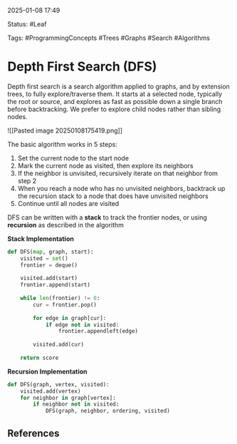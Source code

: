 2025-01-08 17:49

Status: #Leaf

Tags: #ProgrammingConcepts #Trees #Graphs #Search #Algorithms

# Depth First Search (DFS)
Depth first search is a search algorithm applied to graphs, and by extension trees, to fully explore/traverse them. It starts at a selected node, typically the root or source, and explores as fast as possible down a single branch before backtracking. We prefer to explore child nodes rather than sibling nodes. 

![[Pasted image 20250108175419.png]]

The basic algorithm works in 5 steps:
1) Set the current node to the start node
2) Mark the current node as visited, then explore its neighbors
3) If the neighbor is unvisited, recursively iterate on that neighbor from step 2
4) When you reach a node who has no unvisited neighbors, backtrack up the recursion stack to a node that does have unvisited neighbors
5) Continue until all nodes are visited

DFS can be written with a **stack** to track the frontier nodes, or using **recursion** as described in the algorithm 

**Stack Implementation**
```python
def DFS(map, graph, start):
    visited = set()
    frontier = deque()
    
    visited.add(start)
    frontier.append(start)
    
    while len(frontier) != 0:
        cur = frontier.pop()
        
		for edge in graph[cur]:
			if edge not in visited:
				frontier.appendleft(edge)
        
        visited.add(cur)
    
    return score
```

**Recursion Implementation**
```python
def DFS(graph, vertex, visited):
    visited.add(vertex)
    for neighbor in graph[vertex]:
        if neighbor not in visited:
            DFS(graph, neighbor, ordering, visited)         
```
## References
